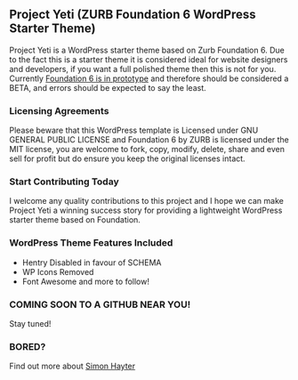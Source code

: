 ## Project Yeti  (ZURB Foundation 6 WordPress Starter Theme)
Project Yeti is a WordPress starter theme based on Zurb Foundation 6. Due to the fact this is a starter theme it is considered ideal for website designers and developers, if you want a full polished theme then this is not for you.
Currently [Foundation 6 is in prototype](http://zurb.com/article/1403/foundation-6-prototype-to-production) and therefore should be considered a BETA, and errors should be expected to say the least. 

### Licensing Agreements
Please beware that this WordPress template is Licensed under GNU GENERAL PUBLIC LICENSE and Foundation 6 by ZURB is licensed under the MIT license, you are welcome to fork, copy, modify, delete, share and even sell for profit but do ensure you keep the original licenses intact. 

### Start Contributing Today
I welcome any quality contributions to this project and I hope we can make Project Yeti a winning success story for providing a lightweight WordPress starter theme based on Foundation. 

### WordPress Theme Features Included
-	Hentry Disabled in favour of SCHEMA
-	WP Icons Removed
-	Font Awesome and more to follow!

### COMING SOON TO A GITHUB NEAR YOU!
Stay tuned!

### BORED?
Find out more about [Simon Hayter](https://www.bybe.net/about/)

